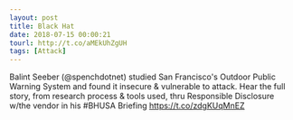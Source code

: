 ```yaml
---
layout: post
title: Black Hat
date: 2018-07-15 00:00:21
tourl: http://t.co/aMEkUhZgUH
tags: [Attack]
---
```

Balint Seeber (@spenchdotnet) studied San Francisco's Outdoor Public Warning System and found it insecure &amp; vulnerable to attack. Hear the full story, from research process &amp; tools used, thru Responsible Disclosure w/the vendor in his #BHUSA Briefing https://t.co/zdgKUqMnEZ